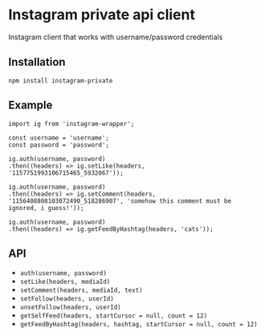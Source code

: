 # Instagram private api client

Instagram client that works with username/password credentials

## Installation
`npm install instagram-private`

## Example
```
import ig from 'instagram-wrapper';

const username = 'username';
const password = 'password';

ig.auth(username, password)
.then((headers) => ig.setLike(headers, '1157751993106715465_5932067'));

ig.auth(username, password)
.then((headers) => ig.setComment(headers, '1156408808103072490_518286907', 'somehow this comment must be ignored, i guess!'));

ig.auth(username, password)
.then((headers) => ig.getFeedByHashtag(headers, 'cats'));
```

## API

* `auth(username, password)`
* `setLike(headers, mediaId)`
* `setComment(headers, mediaId, text)`
* `setFollow(headers, userId)`
* `unsetFollow(headers, userId)`
* `getSelfFeed(headers, startCursor = null, count = 12)`
* `getFeedByHashtag(headers, hashtag, startCursor = null, count = 12)`
